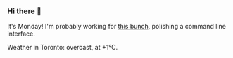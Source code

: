 ### Hi there :wave:

It's Monday! I'm probably working for [this bunch](https://github.com/kohofinancial), polishing a command line interface.

Weather in Toronto: overcast, at +1°C.
